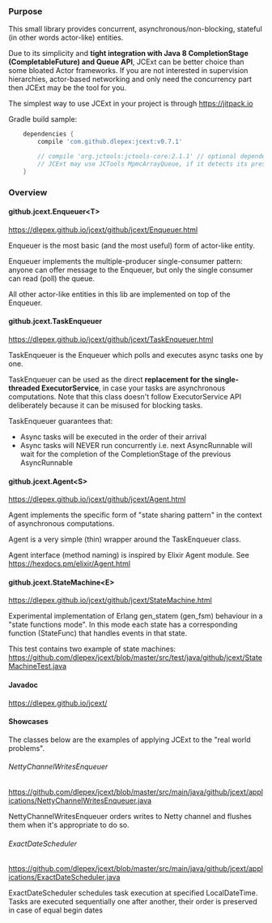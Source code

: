 ### Purpose

This small library provides concurrent, asynchronous/non-blocking, stateful (in other words actor-like) entities.
 
Due to its simplicity and **tight integration with Java 8 CompletionStage (CompletableFuture) and Queue API**, 
JCExt can be  better choice than some bloated Actor frameworks. If you are not interested in supervision hierarchies, 
actor-based networking and only need the concurrency part then JCExt may be the tool for you.

The simplest way to use JCExt in your project is through https://jitpack.io

Gradle build sample: 
```groovy
	dependencies {
		compile 'com.github.dlepex:jcext:v0.7.1'

		// compile 'org.jctools:jctools-core:2.1.1' // optional dependency, 
		// JCExt may use JCTools MpmcArrayQueue, if it detects its presence
	}
```
### Overview


#### github.jcext.Enqueuer&lt;T&gt; 
https://dlepex.github.io/jcext/github/jcext/Enqueuer.html

Enqueuer is the most basic (and the most useful) form of actor-like entity. 

Enqueuer implements the multiple-producer single-consumer pattern: anyone can offer message to the Enqueuer, but only
the single consumer can read (poll) the queue.

All other actor-like entities in this lib are implemented on top of the Enqueuer. 

#### github.jcext.TaskEnqueuer 
https://dlepex.github.io/jcext/github/jcext/TaskEnqueuer.html

TaskEnqueuer is the Enqueuer which polls and executes async tasks one by one.

TaskEnqueuer can be used as the direct **replacement for the single-threaded ExecutorService**, in case your tasks are asynchronous computations.
Note that this class doesn't follow ExecutorService API deliberately because it can be misused for blocking tasks.


TaskEnqueuer guarantees that:
 - Async tasks will be executed in the order of their arrival
 - Async tasks will NEVER run concurrently i.e. next AsyncRunnable will wait for the completion of the CompletionStage of the previous AsyncRunnable



#### github.jcext.Agent&lt;S&gt; 
https://dlepex.github.io/jcext/github/jcext/Agent.html

Agent implements the specific form of "state sharing pattern" in the context of asynchronous computations.

Agent is a very simple (thin) wrapper around the TaskEnqueuer class.

Agent interface (method naming) is inspired by Elixir Agent module. 
See https://hexdocs.pm/elixir/Agent.html

#### github.jcext.StateMachine&lt;E&gt; 

https://dlepex.github.io/jcext/github/jcext/StateMachine.html

Experimental implementation of Erlang gen_statem (gen_fsm) behaviour in a "state functions mode". In this mode
each state has a corresponding function (StateFunc) that handles events in that state.

This test contains two example of state machines:
https://github.com/dlepex/jcext/blob/master/src/test/java/github/jcext/StateMachineTest.java 


#### Javadoc

https://dlepex.github.io/jcext/

#### Showcases

The classes below are the examples of applying JCExt to the "real world problems". 

###### NettyChannelWritesEnqueuer

https://github.com/dlepex/jcext/blob/master/src/main/java/github/jcext/applications/NettyChannelWritesEnqueuer.java

NettyChannelWritesEnqueuer orders writes to Netty channel and flushes them when it's appropriate to do so.

###### ExactDateScheduler

https://github.com/dlepex/jcext/blob/master/src/main/java/github/jcext/applications/ExactDateScheduler.java

ExactDateScheduler schedules task execution at specified LocalDateTime.
Tasks are executed sequentially one after another, their order is preserved in case of equal begin dates


